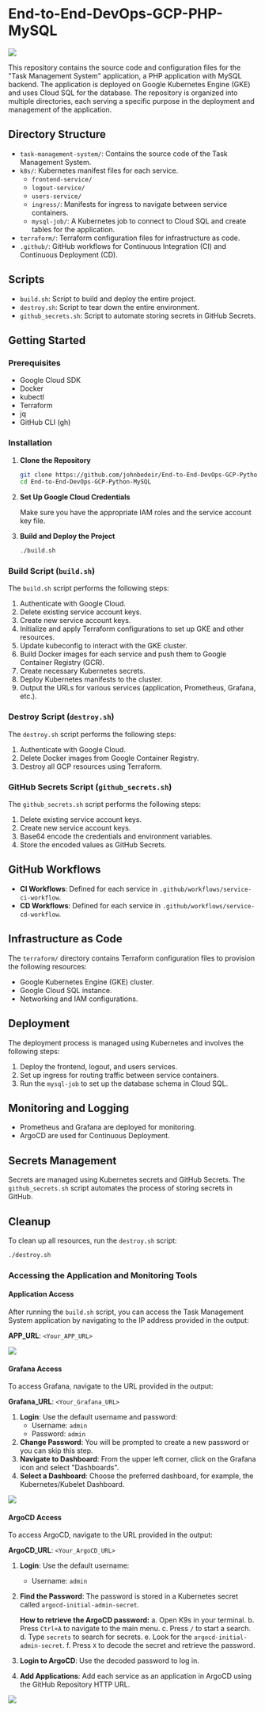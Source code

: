 # End-to-End-DevOps-GCP-PHP-MySQL

<img src=cover.png>

This repository contains the source code and configuration files for the "Task Management System" application, a PHP application with MySQL backend. The application is deployed on Google Kubernetes Engine (GKE) and uses Cloud SQL for the database. The repository is organized into multiple directories, each serving a specific purpose in the deployment and management of the application.

## Directory Structure

- `task-management-system/`: Contains the source code of the Task Management System.
- `k8s/`: Kubernetes manifest files for each service.
  - `frontend-service/`
  - `logout-service/`
  - `users-service/`
  - `ingress/`: Manifests for ingress to navigate between service containers.
  - `mysql-job/`: A Kubernetes job to connect to Cloud SQL and create tables for the application.
- `terraform/`: Terraform configuration files for infrastructure as code.
- `.github/`: GitHub workflows for Continuous Integration (CI) and Continuous Deployment (CD).

## Scripts

- `build.sh`: Script to build and deploy the entire project.
- `destroy.sh`: Script to tear down the entire environment.
- `github_secrets.sh`: Script to automate storing secrets in GitHub Secrets.

## Getting Started

### Prerequisites

- Google Cloud SDK
- Docker
- kubectl
- Terraform
- jq
- GitHub CLI (gh)

### Installation

1. **Clone the Repository**

   ```sh
   git clone https://github.com/johnbedeir/End-to-End-DevOps-GCP-Python-MySQL.git
   cd End-to-End-DevOps-GCP-Python-MySQL
   ```

2. **Set Up Google Cloud Credentials**

   Make sure you have the appropriate IAM roles and the service account key file.

3. **Build and Deploy the Project**

   ```sh
   ./build.sh
   ```

### Build Script (`build.sh`)

The `build.sh` script performs the following steps:

1. Authenticate with Google Cloud.
2. Delete existing service account keys.
3. Create new service account keys.
4. Initialize and apply Terraform configurations to set up GKE and other resources.
5. Update kubeconfig to interact with the GKE cluster.
6. Build Docker images for each service and push them to Google Container Registry (GCR).
7. Create necessary Kubernetes secrets.
8. Deploy Kubernetes manifests to the cluster.
9. Output the URLs for various services (application, Prometheus, Grafana, etc.).

### Destroy Script (`destroy.sh`)

The `destroy.sh` script performs the following steps:

1. Authenticate with Google Cloud.
2. Delete Docker images from Google Container Registry.
3. Destroy all GCP resources using Terraform.

### GitHub Secrets Script (`github_secrets.sh`)

The `github_secrets.sh` script performs the following steps:

1. Delete existing service account keys.
2. Create new service account keys.
3. Base64 encode the credentials and environment variables.
4. Store the encoded values as GitHub Secrets.

## GitHub Workflows

- **CI Workflows**: Defined for each service in `.github/workflows/service-ci-workflow`.
- **CD Workflows**: Defined for each service in `.github/workflows/service-cd-workflow`.

## Infrastructure as Code

The `terraform/` directory contains Terraform configuration files to provision the following resources:

- Google Kubernetes Engine (GKE) cluster.
- Google Cloud SQL instance.
- Networking and IAM configurations.

## Deployment

The deployment process is managed using Kubernetes and involves the following steps:

1. Deploy the frontend, logout, and users services.
2. Set up ingress for routing traffic between service containers.
3. Run the `mysql-job` to set up the database schema in Cloud SQL.

## Monitoring and Logging

- Prometheus and Grafana are deployed for monitoring.
- ArgoCD are used for Continuous Deployment.

## Secrets Management

Secrets are managed using Kubernetes secrets and GitHub Secrets. The `github_secrets.sh` script automates the process of storing secrets in GitHub.

## Cleanup

To clean up all resources, run the `destroy.sh` script:

```sh
./destroy.sh
```

### Accessing the Application and Monitoring Tools

#### Application Access

After running the `build.sh` script, you can access the Task Management System application by navigating to the IP address provided in the output:

**APP_URL**: `<Your_APP_URL>`

<img src=app.png>

#### Grafana Access

To access Grafana, navigate to the URL provided in the output:

**Grafana_URL**: `<Your_Grafana_URL>`

1. **Login**: Use the default username and password:
   - Username: `admin`
   - Password: `admin`
2. **Change Password**: You will be prompted to create a new password or you can skip this step.
3. **Navigate to Dashboard**: From the upper left corner, click on the Grafana icon and select "Dashboards".
4. **Select a Dashboard**: Choose the preferred dashboard, for example, the Kubernetes/Kubelet Dashboard.

<img src=grafana.png>

#### ArgoCD Access

To access ArgoCD, navigate to the URL provided in the output:

**ArgoCD_URL**: `<Your_ArgoCD_URL>`

1. **Login**: Use the default username:
   - Username: `admin`
2. **Find the Password**: The password is stored in a Kubernetes secret called `argocd-initial-admin-secret`.

   **How to retrieve the ArgoCD password:**
   a. Open K9s in your terminal.
   b. Press `Ctrl+A` to navigate to the main menu.
   c. Press `/` to start a search.
   d. Type `secrets` to search for secrets.
   e. Look for the `argocd-initial-admin-secret`.
   f. Press `X` to decode the secret and retrieve the password.

3. **Login to ArgoCD**: Use the decoded password to log in.
4. **Add Applications**: Add each service as an application in ArgoCD using the GitHub Repository HTTP URL.

<img src=argo-cd.png>
